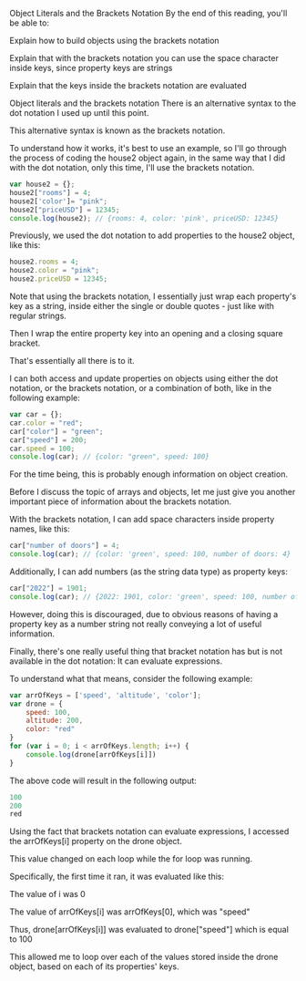 Object Literals and the Brackets Notation
By the end of this reading, you'll be able to:

Explain how to build objects using the brackets notation

Explain that with the brackets notation you can use the space character inside keys, since property keys are strings

Explain that the keys inside the brackets notation are evaluated


Object literals and the brackets notation
There is an alternative syntax to the dot notation I used up until this point.

This alternative syntax is known as the brackets notation.

To understand how it works, it's best to use an example, so I'll go through the process of coding the house2 object again, in the same way that I did with the dot notation, only this time, I'll use the brackets notation.

```js
var house2 = {};
house2["rooms"] = 4;
house2['color']= "pink";
house2["priceUSD"] = 12345;
console.log(house2); // {rooms: 4, color: 'pink', priceUSD: 12345}
```

Previously, we used the dot notation to add properties to the house2 object, like this:

```js
house2.rooms = 4;
house2.color = "pink";
house2.priceUSD = 12345;
```

Note that using the brackets notation, I essentially just wrap each property's key as a string, inside either the single or double quotes - just like with regular strings. 

Then I wrap the entire property key into an opening and a closing square bracket.

That's essentially all there is to it.

I can both access and update properties on objects using either the dot notation, or the brackets notation, or a combination of both, like in the following example:

```js
var car = {};
car.color = "red";
car["color"] = "green";
car["speed"] = 200;
car.speed = 100;
console.log(car); // {color: "green", speed: 100}
```

For the time being, this is probably enough information on object creation. 

Before I discuss the topic of arrays and objects, let me just give you another important piece of information about the brackets notation. 

With the brackets notation, I can add space characters inside property names, like this:  

```js
car["number of doors"] = 4;
console.log(car); // {color: 'green', speed: 100, number of doors: 4}
```

Additionally, I can add numbers (as the string data type) as property keys:  

```js
car["2022"] = 1901;
console.log(car); // {2022: 1901, color: 'green', speed: 100, number of doors: 4}
```

However, doing this is discouraged, due to obvious reasons of having a property key as a number string not really conveying a lot of useful information.

Finally, there's one really useful thing that bracket notation has but is not available in the dot notation: It can evaluate expressions.

To understand what that means, consider the following example:

```js
var arrOfKeys = ['speed', 'altitude', 'color'];
var drone = {
    speed: 100,
    altitude: 200,
    color: "red"
}
for (var i = 0; i < arrOfKeys.length; i++) {
    console.log(drone[arrOfKeys[i]])
}
```

The above code will result in the following output:  

```js
100
200
red
```
Using the fact that brackets notation can evaluate expressions, I accessed the arrOfKeys[i] property on the drone object. 

This value changed on each loop while the for loop was running.

Specifically, the first time it ran, it was evaluated like this: 

The value of i was 0 

The value of arrOfKeys[i] was arrOfKeys[0], which was "speed" 

Thus, drone[arrOfKeys[i]] was evaluated to drone["speed"] which is equal to 100

This allowed me to loop over each of the values stored inside the drone object, based on each of its properties' keys.